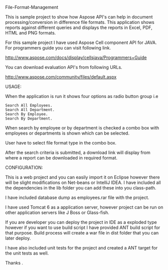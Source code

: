 File-Format-Management

This is sample project to show how Aspose API's can help in document processing/conversion in difference file formats. This application shows reports against different queries and displays the reports in Excel, PDF, HTML and PNG formats.

For this sample project I have used Aspose Cell component API for JAVA. For programmers guide you can visit following link.

http://www.aspose.com/docs/display/cellsjava/Programmers+Guide

You can download evaluation API's from following URLs.

http://www.aspose.com/community/files/default.aspx

USAGE:

When the application is run it shows four options as radio button group i.e

    Search All Employees.
    Search All Department.
    Search By Employee.
    Search By Department.

When search by employee or by department is checked a combo box with employees or departments is shown which can be selected.

User have to select file format type in the combo box.

After the search criteria is submitted, a download link will display from where a report can be downloaded in required format.

CONFIGURATION:

This is a web project and you can easily import it on Eclipse however there will be slight modifications on Net-beans or IntelliJ IDEA. I have included all the dependencies in the lib folder you can add these into you class-path.

I have included database dump as employees.rar file with the project.

I have used Tomcat 6 as a application server, however project can be run on other application servers like J Boss or Glass-fish.

If you are developer you can deploy the project in IDE as a exploded type however if you want to use build script I have provided ANT build script for that purpose. Build process will create a war file in dist folder that you can later deploy.

I have also included unit tests for the project and created a ANT target for the unit tests as well.

Thanks
.
